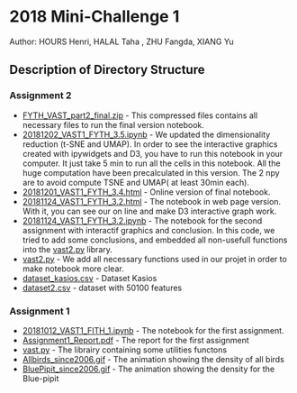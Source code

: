 # 2018 Mini-Challenge 1
Author: HOURS Henri, HALAL Taha , ZHU Fangda, XIANG Yu

## Description of Directory  Structure

### Assignment 2
- [FYTH_VAST_part2_final.zip](FYTH_VAST_part2_final.zip) - This compressed files contains all necessary files to run the final version notebook.
- [20181202_VAST1_FYTH_3.5.ipynb](20181202_VAST1_FYTH_3.5.ipynb) -  We updated the dimensionality reduction (t-SNE and UMAP). In order to see the interactive graphics created with ipywidgets and D3, you have to  run this notebook in your computer. It just take 5 min to run all the cells in this notebook. All the huge computation have been precalculated in this version. The 2 npy are to avoid compute TSNE and UMAP( at least 30min each).  
- [20181201_VAST1_FYTH_3.4.html](http://www.zhufangda.com/20181201_VAST1_FYTH_3.4.html) - Online version of final notebook.
- [20181124_VAST1_FYTH_3.2.html](http://www.zhufangda.com/20181124_VAST1_FYTH_3.2.html) - The notebook in web page version. With it, you can see our on line and make D3 interactive graph work.
- [20181124_VAST1_FYTH_3.2.ipynb](20181124_VAST1_FYTH_3.2.ipynb) - The notebook for the second assignment with interactif graphics and conclusion. In this code, we tried to add some conclusions,  and embedded all non-usefull functions into the [vast2.py](vast2.py) library.
- [vast2.py](vast2.py) - We add all necessary functions used in our projet in order to make notebook more clear. 
- [dataset_kasios.csv](dataset_kasios.csv) - Dataset Kasios
- [dataset2.csv](dataset2.csv) -  dataset with 50100 features

### Assignment 1
- [20181012_VAST1_FITH_1.ipynb](20181012_VAST1_FITH_1.ipynb) - The notebook for the first assignment. 
- [Assignment1_Report.pdf](Assignment1_Report.pdf) - The report for the first assignment
- [vast.py](vast.py) - The librairy containing some utilities functons
- [Allbirds_since2006.gif](Allbirds_since2006.gif) - The animation showing the density of all birds
- [BluePipit_since2006.gif](BluePipit_since2006.gif) - The animation showing the density for the Blue-pipit
